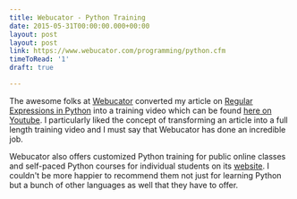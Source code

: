 ```yaml
---
title: Webucator - Python Training
date: 2015-05-31T00:00:00.000+00:00
layout: post
layout: post
link: https://www.webucator.com/programming/python.cfm
timeToRead: '1'
draft: true

---
```

The awesome folks at [Webucator](https://www.webucator.com/) converted my article on [Regular Expressions in Python](http://pankajparashar.com/posts/python-regular-expressions/)
into a training video which can be found [here on Youtube](https://www.youtube.com/watch?v=K28U0HvkIG8). I particularly liked the 
concept of transforming an article into a full length training video and I must say that Webucator has done an incredible job.

Webucator also offers customized Python training for public online classes and self-paced Python courses for individual 
students on its [website](https://www.webucator.com/programming/python.cfm). I couldn't be more happier to recommend them not
just for learning Python but a bunch of other languages as well that they have to offer.